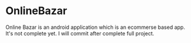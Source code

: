 # OnlineBazar
Online Bazar is an android application which is an ecommerse based app.
It's not complete yet. I will commit after complete full project.
